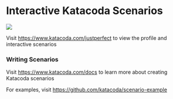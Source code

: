 # Interactive Katacoda Scenarios

[![](http://shields.katacoda.com/katacoda/justperfect/count.svg)](https://www.katacoda.com/justperfect "Get your profile on Katacoda.com")

Visit https://www.katacoda.com/justperfect to view the profile and interactive scenarios

### Writing Scenarios
Visit https://www.katacoda.com/docs to learn more about creating Katacoda scenarios

For examples, visit https://github.com/katacoda/scenario-example
